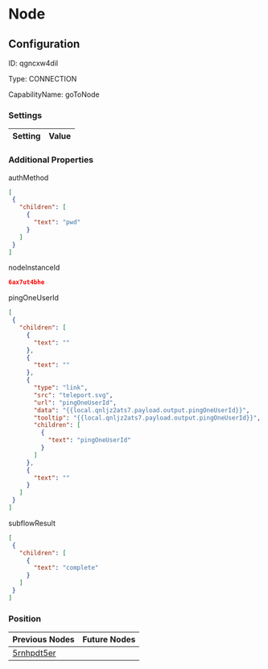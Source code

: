 # Node
## Configuration
ID:  qgncxw4dil

Type: CONNECTION 

CapabilityName: goToNode

### Settings
| Setting | Value  |
| :------------------------ | ---------------------------------------- |
 




### Additional Properties
authMethod
 ```json 
[
  {
    "children": [
      {
        "text": "pwd"
      }
    ]
  }
]
```


nodeInstanceId
 ```json 
6ax7ut4bhe
```


pingOneUserId
 ```json 
[
  {
    "children": [
      {
        "text": ""
      },
      {
        "text": ""
      },
      {
        "type": "link",
        "src": "teleport.svg",
        "url": "pingOneUserId",
        "data": "{{local.qnljz2ats7.payload.output.pingOneUserId}}",
        "tooltip": "{{local.qnljz2ats7.payload.output.pingOneUserId}}",
        "children": [
          {
            "text": "pingOneUserId"
          }
        ]
      },
      {
        "text": ""
      }
    ]
  }
]
```


subflowResult
 ```json 
[
  {
    "children": [
      {
        "text": "complete"
      }
    ]
  }
]
```




### Position
| Previous Nodes | Future Nodes |
| :------------- | ------------ |
| [5rnhpdt5er](./5rnhpdt5er.md) |  |